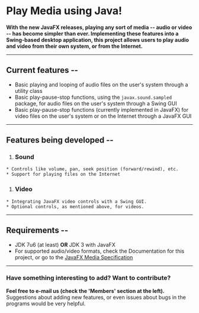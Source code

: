 # Play Media using Java! #

**With the new JavaFX releases, playing any sort of media -- audio or video -- has become simpler than ever. Implementing these features into a Swing-based desktop application, this project allows users to play audio and video from their own system, or from the Internet.**


---


## Current features -- ##

  * Basic playing and looping of audio files on the user's system through a utility class
  * Basic play-pause-stop functions, using the `javax.sound.sampled` package, for audio files on the user's system through a Swing GUI
  * Basic play-pause-stop functions (currently implemented in JavaFX) for video files on the user's system or on the Internet through a JavaFX GUI


---


## Features being developed -- ##

  1. ### Sound ###
    * Controls like volume, pan, seek position (forward/rewind), etc.
    * Support for playing files on the Internet
  1. ### Video ###
    * Integrating JavaFX video controls with a Swing GUI.
    * Optional controls, as mentioned above, for videos.


---


## Requirements -- ##

  * JDK 7u6 (at least) **OR** JDK 3 with JavaFX
  * For supported audio/video formats, check the Documentation for this project, or go to the [JavaFX Media Specification](http://docs.oracle.com/javafx/2/api/javafx/scene/media/package-summary.html#package_description)


---


### Have something interesting to add? Want to contribute? ###

**Feel free to e-mail us (check the 'Members' section at the left).** Suggestions about adding new features, or even issues about bugs in the programs would be very helpful.